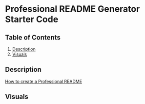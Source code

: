 # Professional README Generator Starter Code

## Table of Contents
1. [Description](#description)
2. [Visuals](#visuals)

## Description
[How to create a Professional README](https://coding-boot-camp.github.io/full-stack/github/professional-readme-guide)

## Visuals
![]()